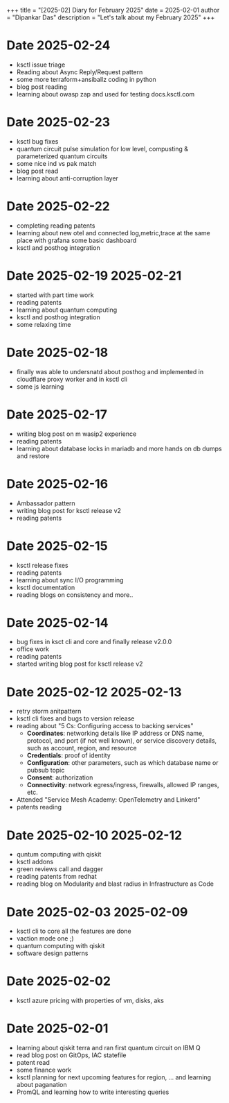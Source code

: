 +++
title = "[2025-02] Diary for February 2025"
date = 2025-02-01
author = "Dipankar Das"
description = "Let's talk about my February 2025"
+++

# Date 2025-02-24
* ksctl issue triage
* Reading about Async Reply/Request pattern
* some more terraform+ansiballz coding in python
* blog post reading
* learning about owasp zap and used for testing docs.ksctl.com

# Date 2025-02-23
* ksctl bug fixes
* quantum circuit pulse simulation for low level, compusting & parameterized quantum circuits
* some nice ind vs pak match
* blog post read
* learning about anti-corruption layer

# Date 2025-02-22
* completing reading patents
* learning about new otel and connected log,metric,trace at the same place with grafana some basic dashboard
* ksctl and posthog integration

# Date 2025-02-19 2025-02-21
* started with part time work
* reading patents
* learning about quantum computing
* ksctl and posthog integration
* some relaxing time

# Date 2025-02-18
* finally was able to undersnatd about posthog and implemented in cloudflare proxy worker and in ksctl cli
* some js learning

# Date 2025-02-17
* writing blog post on m wasip2 experience
* reading patents
* learning about database locks in mariadb and more hands on db dumps and restore

# Date 2025-02-16
* Ambassador pattern
* writing blog post for ksctl release v2
* reading patents

# Date 2025-02-15
* ksctl release fixes
* reading patents
* learning about sync I/O programming
* ksctl documentation
* reading blogs on consistency and more..

# Date 2025-02-14
* bug fixes in ksct cli and core and finally release v2.0.0
* office work
* reading patents
* started writing blog post for ksctl release v2

# Date 2025-02-12 2025-02-13
* retry storm anitpattern
* ksctl cli fixes and bugs to version release
* reading about "5 Cs: Configuring access to backing services"
  * **Coordinates**: networking details like IP address or DNS name, protocol, and port (if not well known), or service discovery details, such as account, region, and resource
  * **Credentials**: proof of identity
  * **Configuration**: other parameters, such as which database name or pubsub topic
  * **Consent**: authorization
  * **Connectivity**: network egress/ingress, firewalls, allowed IP ranges, etc.
* Attended "Service Mesh Academy: OpenTelemetry and Linkerd"
* patents reading

# Date 2025-02-10 2025-02-12
* quntum computing with qiskit
* ksctl addons
* green reviews call and dagger
* reading patents from redhat
* reading blog on Modularity and blast radius in Infrastructure as Code

# Date 2025-02-03 2025-02-09
* ksctl cli to core all the features are done
* vaction mode one ;)
* quantum computing with qiskit
* software design patterns

# Date 2025-02-02
* ksctl azure pricing with properties of vm, disks, aks

# Date 2025-02-01
* learning about qiskit terra and ran first quantum circuit on IBM Q
* read blog post on GitOps, IAC statefile
* patent read
* some finance work
* ksctl planning for next upcoming features for region, ... and learning about paganation
* PromQL and learning how to write interesting queries
